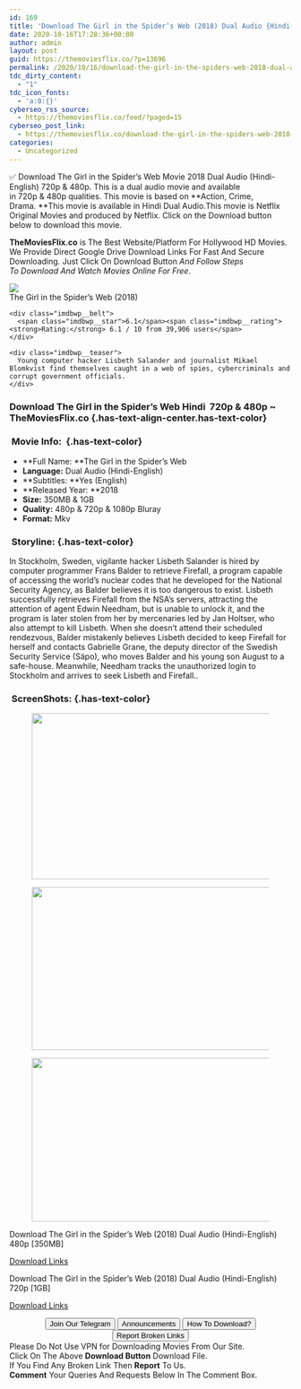 ```yaml
---
id: 169
title: 'Download The Girl in the Spider’s Web (2018) Dual Audio {Hindi-English} 480p [350MB] || 720p [1GB]'
date: 2020-10-16T17:28:36+00:00
author: admin
layout: post
guid: https://themoviesflix.co/?p=13696
permalink: /2020/10/16/download-the-girl-in-the-spiders-web-2018-dual-audio-hindi-english-480p-350mb-720p-1gb/
tdc_dirty_content:
  - "1"
tdc_icon_fonts:
  - 'a:0:{}'
cyberseo_rss_source:
  - https://themoviesflix.co/feed/?paged=15
cyberseo_post_link:
  - https://themoviesflix.co/download-the-girl-in-the-spiders-web-2018-hindi-english-480p-720p/
categories:
  - Uncategorized
---
```

✅ Download The Girl in the Spider’s Web&nbsp;Movie&nbsp;2018 Dual Audio (Hindi-English)&nbsp;720p&nbsp;&&nbsp;480p. This is&nbsp;a&nbsp;dual audio&nbsp;movie and available in&nbsp;720p&nbsp;&&nbsp;480p&nbsp;qualities. This movie is based on&nbsp;**Action, Crime, Drama.&nbsp;**This movie is available in Hindi Dual Audio.This movie is Netflix Original Movies and produced by Netflix. Click on the Download button below to download this movie.

**TheMoviesFlix.co**&nbsp;is The Best Website/Platform For Hollywood HD Movies. We Provide Direct Google Drive Download Links For Fast And Secure Downloading. Just Click On Download Button&nbsp;_And Follow Steps To&nbsp;Download And Watch Movies Online For Free_.

<div class="imdbwp imdbwp--movie dark">
  <div class="imdbwp__thumb">
    <a class="imdbwp__link" target="_blank" title="The Girl in the Spider's Web" href="https://www.imdb.com/title/tt5177088/" rel="nofollow noopener noreferrer"><img class="imdbwp__img" src="https://m.media-amazon.com/images/M/MV5BZWU4ZDI5OGEtOTdmZS00MmNiLWIzNjQtZGM1MGE0M2UzYTczXkEyXkFqcGdeQXVyMTMxODk2OTU@._V1_SX300.jpg" /></a>
  </div>
  
  <div class="imdbwp__content">
    <div class="imdbwp__header">
      <span class="imdbwp__title">The Girl in the Spider&#8217;s Web</span> (2018)
    </div>
    
    <div class="imdbwp__belt">
      <span class="imdbwp__star">6.1</span><span class="imdbwp__rating"><strong>Rating:</strong> 6.1 / 10 from 39,906 users</span>
    </div>
    
    <div class="imdbwp__teaser">
      Young computer hacker Lisbeth Salander and journalist Mikael Blomkvist find themselves caught in a web of spies, cybercriminals and corrupt government officials.
    </div>
  </div>
</div>

### Download The Girl in the Spider’s Web Hindi&nbsp; 720p & 480p ~ TheMoviesFlix.co {.has-text-align-center.has-text-color}

### &nbsp;Movie Info:&nbsp; {.has-text-color}

  * **Full Name:&nbsp;**The Girl in the Spider’s Web
  * **Language:**&nbsp;Dual Audio (Hindi-English)
  * **Subtitles:&nbsp;**Yes (English)
  * **Released Year:&nbsp;**2018
  * **Size:**&nbsp;350MB & 1GB
  * **Quality:**&nbsp;480p & 720p & 1080p Bluray
  * **Format:**&nbsp;Mkv

### &nbsp;Storyline: {.has-text-color}

In Stockholm, Sweden, vigilante hacker Lisbeth Salander is hired by computer programmer Frans Balder to retrieve Firefall, a program capable of accessing the world’s nuclear codes that he developed for the National Security Agency, as Balder believes it is too dangerous to exist. Lisbeth successfully retrieves Firefall from the NSA’s servers, attracting the attention of agent Edwin Needham, but is unable to unlock it, and the program is later stolen from her by mercenaries led by Jan Holtser, who also attempt to kill Lisbeth. When she doesn’t attend their scheduled rendezvous, Balder mistakenly believes Lisbeth decided to keep Firefall for herself and contacts Gabrielle Grane, the deputy director of the Swedish Security Service (Säpo), who moves Balder and his young son August to a safe-house. Meanwhile, Needham tracks the unauthorized login to Stockholm and arrives to seek Lisbeth and Firefall..

### &nbsp;ScreenShots: {.has-text-color}

<div class="wp-block-image">
  <figure class="aligncenter is-resized"><img loading="lazy" src="https://imagecurl.com/images/00430239347777304198_thumb.png" alt width="709" height="296" /></figure>
</div>

<div class="wp-block-image">
  <figure class="aligncenter is-resized"><img loading="lazy" src="https://imagecurl.com/images/08189861359661096916_thumb.png" alt width="698" height="291" /></figure>
</div>

<div class="wp-block-image">
  <figure class="aligncenter is-resized"><img loading="lazy" src="https://imagecurl.com/images/02009124173557347433_thumb.png" alt width="700" height="292" /></figure>
</div>

<p class="has-text-align-center has-text-color has-medium-font-size">
  Download The Girl in the Spider’s Web (2018) Dual Audio (Hindi-English) 480p [350MB]
</p>

<span class="mb-center maxbutton-3-center"><span class="maxbutton-3-container mb-container"><a class="maxbutton-3 maxbutton maxbutton-post-button" target="_blank" rel="nofollow noopener noreferrer" href="https://coinquint.com/a13618/"><span class="mb-text">Download Links</span></a></span></span>

<p class="has-text-align-center has-text-color has-medium-font-size">
  Download The Girl in the Spider’s Web (2018) Dual Audio (Hindi-English) 720p [1GB]
</p>

<span class="mb-center maxbutton-3-center"><span class="maxbutton-3-container mb-container"><a class="maxbutton-3 maxbutton maxbutton-post-button" target="_blank" rel="nofollow noopener noreferrer" href="https://coinquint.com/a13620/"><span class="mb-text">Download Links</span></a></span></span>

<center>
</center>

<center>
  <a href="https://t.me/themoviesflixcom" target="_blank" data-wpel-link="external" rel="nofollow external noopener noreferrer"><button class="button button5">Join Our Telegram</button></a> <a href="https://themoviesflix.co/download-the-girl-in-the-spiders-web-2018-hindi-english-480p-720p/#" target="_blank" data-wpel-link="external" rel="nofollow external noopener noreferrer"><button class="button button5">Announcements</button></a> <a href="https://themoviesflix.com/how-to-download/" target="_blank" data-wpel-link="external" rel="nofollow external noopener noreferrer"><button class="button button5">How To Download?</button></a> <a href="https://themoviesflix.co/download-the-girl-in-the-spiders-web-2018-hindi-english-480p-720p/#" target="_blank" data-wpel-link="external" rel="nofollow external noopener noreferrer"><button class="button button5">Report Broken Links</button></a>
</center>

<div class="alert alert-danger">
  Please Do Not Use VPN for Downloading Movies From Our Site.
</div>

<div class="alert alert-success">
  Click On The Above <strong>Download Button</strong> Download File.
</div>

<div class="alert alert-warning">
  If You Find Any Broken Link Then <strong>Report</strong> To Us.
</div>

<div class="alert alert-info">
  <strong>Comment</strong> Your Queries And Requests Below In The Comment Box.
</div>